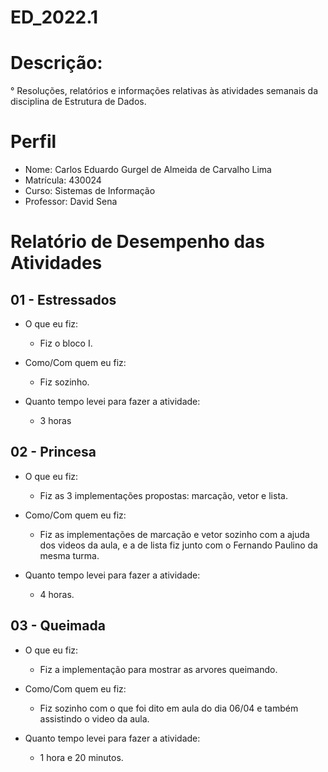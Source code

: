 # ED_2022.1
# Descrição:

  ° Resoluções, relatórios e informações relativas às atividades semanais da disciplina de Estrutura de Dados.

# Perfil
  - Nome: Carlos Eduardo Gurgel de Almeida de Carvalho Lima
  - Matrícula: 430024
  - Curso: Sistemas de Informação
  - Professor: David Sena

# Relatório de Desempenho das Atividades

## 01 - Estressados
- O que eu fiz:
  - Fiz o bloco I.

- Como/Com quem eu fiz:
  - Fiz sozinho.

- Quanto tempo levei para fazer a atividade:
  - 3 horas

## 02 - Princesa
- O que eu fiz:
  - Fiz as 3 implementações propostas: marcação, vetor e lista.

- Como/Com quem eu fiz:
  - Fiz as implementações de marcação e vetor sozinho com a ajuda dos videos da aula, e a de lista fiz junto com o  Fernando Paulino da mesma turma. 

- Quanto tempo levei para fazer a atividade:
  - 4 horas.

## 03 - Queimada
- O que eu fiz:
  - Fiz a implementação para mostrar as arvores queimando.

- Como/Com quem eu fiz:
  - Fiz sozinho com o que foi dito em aula do dia 06/04 e também assistindo o video da aula.

- Quanto tempo levei para fazer a atividade:
  - 1 hora e 20 minutos.